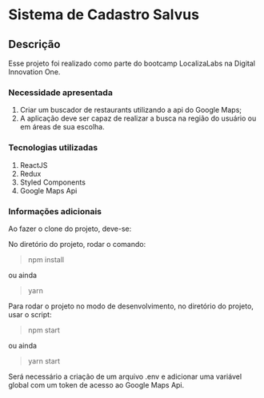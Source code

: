 # Sistema de Cadastro Salvus

## Descrição

Esse projeto foi realizado como parte do bootcamp LocalizaLabs na Digital Innovation One.

### Necessidade apresentada

1. Criar um buscador de restaurants utilizando a api do Google Maps;
2. A aplicação deve ser capaz de realizar a busca na região do usuário ou em áreas de sua escolha.

### Tecnologias utilizadas

1. ReactJS
2. Redux
3. Styled Components
4. Google Maps Api

### Informações adicionais 

Ao fazer o clone do projeto, deve-se:

No diretório do projeto, rodar o comando:
>npm install

ou ainda

>yarn

Para rodar o projeto no modo de desenvolvimento, no diretório do projeto, usar o script:
>npm start

ou ainda

>yarn start

Será necessário a criação de um arquivo .env e adicionar uma variável global com um token de acesso ao Google Maps Api.
